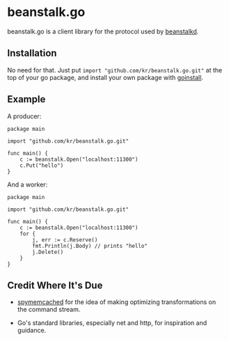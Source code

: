 # beanstalk.go

beanstalk.go is a client library for the protocol used by [beanstalkd][].

## Installation

No need for that. Just put `import "github.com/kr/beanstalk.go.git"` at the
top of your go package, and install your own package with [goinstall][].

## Example

A producer:

    package main

    import "github.com/kr/beanstalk.go.git"

    func main() {
        c := beanstalk.Open("localhost:11300")
        c.Put("hello")
    }

And a worker:

    package main

    import "github.com/kr/beanstalk.go.git"

    func main() {
        c := beanstalk.Open("localhost:11300")
        for {
            j, err := c.Reserve()
            fmt.Println(j.Body) // prints "hello"
            j.Delete()
        }
    }

## Credit Where It's Due

 * [spymemcached][] for the idea of making optimizing transformations on the
   command stream.

 * Go's standard libraries, especially net and http, for inspiration and
   guidance.

[beanstalkd]: http://kr.github.com/beanstalkd/
[spymemcached]: http://code.google.com/p/spymemcached/
[goinstall]: http://golang.org/cmd/goinstall/
